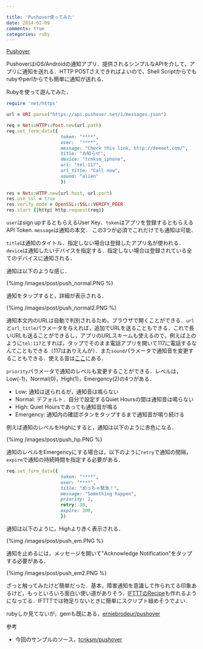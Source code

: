 ```yaml
---

title: 'Pushover使ってみた'
date: 2014-02-09
comments: true
categories: ruby
---
```


[Pushover](https://pushover.net/)

PushoverはiOS/Androidの通知アプリ．提供されるシンプルなAPIを介して，アプリに通知を送れる．HTTP POSTさえできればよいので，Shell Scriptからでもrubyやperlからでも簡単に通知が送れる．

Rubyを使って遊んでみた．

```ruby
require 'net/https'

url = URI.parse("https://api.pushover.net/1/messages.json")

req = Net::HTTP::Post.new(url.path)
req.set_form_data({
                    token: "****",
                    user:  "****",                    
                    message: "Check this link, http://deeeet.com/",
                    title: "お知らせ",    
                    device: "tcnksm_iphone",        
                    url: "tel:117",
                    url_title: "Call now",
                    sound: "alien"
                    })
                    
res = Net::HTTP.new(url.host, url.port)
res.use_ssl = true
res.verify_mode = OpenSSL::SSL::VERIFY_PEER
res.start {|http| http.request(req)}
```

`user`はsign upするともらえるUser Key．`token`はアプリを登録するともらえるAPI Token. `message`は通知の本文． この3つが必須でこれだけでも通知は可能．

`title`は通知のタイトル．指定しない場合は登録したアプリ名が使われる．`device`は通知したいデバイスを指定する．指定しない場合は登録されている全てのデバイスに通知される．

通知は以下のような感じ．

{%img /images/post/push_normal.PNG %}

通知をタップすると，詳細が表示される．

{%img /images/post/push_normal2.PNG %}

通知本文内のURLは自動で判別されるため，ブラウザで開くことができる．`url`と`url_title`パラメータを与えれば，追加でURLを送ることもできる．これで長いURLも送ることができるし，アプリのURLスキームも使えるので，例えば上のように`tel:117`とすれば，タップでそのまま電話アプリを開いて117に電話するなんてこともできる（117はありえんが）．また`sound`パラメータで通知音を変更することもできる．使える音は[ここ](https://pushover.net/api#sounds)にある．

`priority`パラメータで通知のレベルも変更することができる．レベルは，Low(-1)，Normal(0)，High(1)，Emergency(2)の4つがある．

- Low: 通知は送られるが，通知音は鳴らない
- Normal: デフォルト．自分で設定するQuiet Hoursの間は通知音は鳴らない
- High: Quiet Hoursであっても通知音が鳴る
- Emergency: 通知内の確認ボタンをタップするまで通知音が鳴り続ける

例えば通知のレベルをHighにすると，通知は以下のように赤色になる．

{%img /images/post/push_hp.PNG %}

通知のレベルをEmergencyにする場合は，以下のように`retry`で通知の間隔，`expire`で通知の持続時間を指定する必要がある．

```ruby
req.set_form_data({
                    token: "****", 
                    user: "****",  
                    title: "めっちゃ緊急！",
                    message: "Something happen",
                    priority: 2,
                    retry: 30,
                    expire: 300,
                    })
```

通知は以下のように，Highより赤く表示される．

{%img /images/post/push_em.PNG %}

通知を止めるには，メッセージを開いて"Acknowledge Notification"をタップする必要がある．

{%img /images/post/push_em2.PNG %}

ざっと触ってみたけど簡単だった．基本，障害通知を意識して作られてる印象あるけど，もっといろいろ面白い使い道がありそう．[IFTTTのRecipe](https://ifttt.com/pushover)も作れるようになってる．IFTTTでは物足りないときに簡単にスクリプト組めそうでよい．

rubyしか見てないが，gemも既にある，[erniebrodeur/pushover](https://github.com/erniebrodeur/pushover)

参考

- 今回のサンプルのソース，[tcnksm/pushover](https://github.com/tcnksm/pushover)


